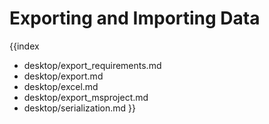 Exporting and Importing Data
=============================
{{index
- desktop/export_requirements.md
- desktop/export.md
- desktop/excel.md
- desktop/export_msproject.md
- desktop/serialization.md
}}